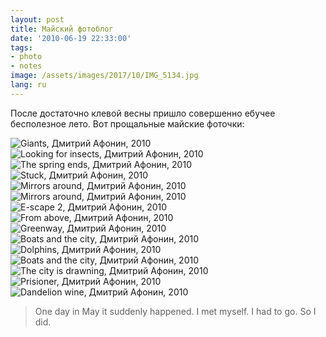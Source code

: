 ```yaml
---
layout: post
title: Майский фотоблог
date: '2010-06-19 22:33:00'
tags:
- photo
- notes
image: /assets/images/2017/10/IMG_5134.jpg
lang: ru
---
```


После достаточно клевой весны пришло совершенно ебучее бесполезное лето. Вот прощальные майские фоточки:

![Giants, Дмитрий Афонин, 2010](/assets/images/2017/10/giants_by_shouldgo.jpg)
![Looking for insects, Дмитрий Афонин, 2010](/assets/images/2017/10/looking_for_insects_by_shouldgo.jpg)
![The spring ends, Дмитрий Афонин, 2010](/assets/images/2017/10/IMG_7959.jpg)
![Stuck, Дмитрий Афонин, 2010](/assets/images/2017/10/stuck_by_shouldgo.jpg)
![Mirrors around, Дмитрий Афонин, 2010](/assets/images/2017/10/mirrors_around_2_by_shouldgo.jpg)
![Mirrors around, Дмитрий Афонин, 2010](/assets/images/2017/10/IMG_5134.jpg)
![E-scape 2, Дмитрий Афонин, 2010](/assets/images/2017/10/e_scape_2_ekaterinburg_city_by_shouldgo.jpg)
![From above, Дмитрий Афонин, 2010](/assets/images/2017/10/from_above_by_shouldgo.jpg)
![Greenway, Дмитрий Афонин, 2010](/assets/images/2017/10/greenway_by_shouldgo.jpg)
![Boats and the city, Дмитрий Афонин, 2010](/assets/images/2017/10/IMG_8754.jpg)
![Dolphins, Дмитрий Афонин, 2010](/assets/images/2017/10/IMG_8073.jpg)
![Boats and the city, Дмитрий Афонин, 2010](/assets/images/2017/10/boats_and_the_city_2_by_shouldgo.jpg)
![The city is drawning, Дмитрий Афонин, 2010](/assets/images/2017/10/the_city_is_drawning_by_shouldgo.jpg)
![Prisioner, Дмитрий Афонин, 2010](/assets/images/2017/10/prisioner_by_shouldgo.jpg)
![Dandelion wine, Дмитрий Афонин, 2010](/assets/images/2017/10/IMG_7964.jpg)

> One day in May it suddenly happened. I met myself. I had to go. So I did.
